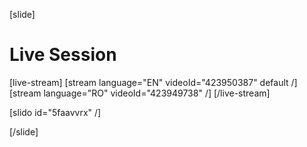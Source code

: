 [slide]
# Live Session

[live-stream]
[stream language="EN" videoId="423950387" default /]
[stream language="RO" videoId="423949738"  /]
[/live-stream]

[slido id="5faavvrx" /]

[/slide]